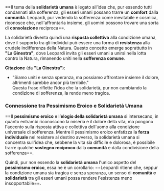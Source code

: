 ==Il tema della **solidarietà umana** è legato all’idea che, pur essendo tutti condannati alla sofferenza, gli esseri umani possano trarre un **comfort** dalla **comunità**. Leopardi, pur vedendo la sofferenza come inevitabile e cosmica, riconosce che, nell'affrontarla insieme, gli uomini possono trovare una sorta di **consolazione** reciproca==.

La solidarietà diventa quindi una **risposta collettiva** alla condizione umana, dove il supporto tra gli individui può essere una forma di **resistenza** alla crudele indifferenza della Natura. Questo concetto emerge soprattutto in **"La Ginestra"**, dove Leopardi invita gli esseri umani a unirsi nella lotta contro la Natura, rimanendo uniti nella **sofferenza comune**.

**Citazione** (da **"La Ginestra"**):

- "Siamo uniti e senza speranza, ma possiamo affrontare insieme il dolore, altrimenti sarebbe ancor più terribile."  
    Questa frase riflette l'idea che la solidarietà, pur non cambiando la condizione di sofferenza, la rende meno tragica.

### **Connessione tra Pessimismo Eroico e Solidarietà Umana**

==Il **pessimismo eroico** e l’**elogio della solidarietà umana** si intersecano, in quanto entrambi riconoscono la miseria e il dolore della vita, ma pongono l'accento sulla risposta attiva e collettiva dell'uomo alla condizione universale di sofferenza. Mentre il pessimismo eroico enfatizza la **forza individuale** nel resistere al destino avverso, la solidarietà umana si concentra sull'idea che, sebbene la vita sia difficile e dolorosa, è possibile trarre qualche **sostegno reciproco** dalla **comunità** e dalla condivisione della sofferenza==.

Quindi, pur non essendo la **solidarietà umana** l'unico aspetto del **pessimismo eroico**, essa ne è un corollario: ==Leopardi ritiene che, seppur la condizione umana sia tragica e senza speranza, un senso di **comunità e solidarietà** tra gli esseri umani possa rendere l'esistenza meno insopportabile==.